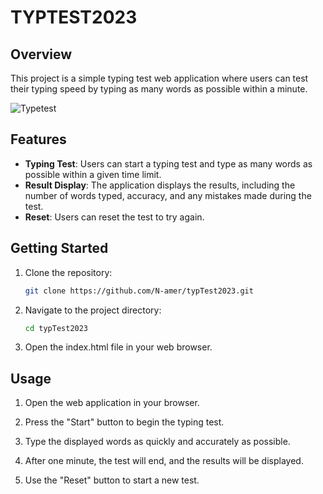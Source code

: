 # TYPTEST2023

## Overview

This project is a simple typing test web application where users can test their typing speed by typing as many words as possible within a minute.

![Typetest](https://github.com/N-amer/typTest2023/assets/35346606/afbb9a95-265f-493c-ba9a-0d0b4ae31124)


## Features

- **Typing Test**: Users can start a typing test and type as many words as possible within a given time limit.
- **Result Display**: The application displays the results, including the number of words typed, accuracy, and any mistakes made during the test.
- **Reset**: Users can reset the test to try again.

## Getting Started

1. Clone the repository:

   ```bash
   git clone https://github.com/N-amer/typTest2023.git
   ```
2. Navigate to the project directory:
   
   ```bash
   cd typTest2023
   ```
3. Open the index.html file in your web browser.

## Usage

1. Open the web application in your browser.

2. Press the "Start" button to begin the typing test.
3. Type the displayed words as quickly and accurately as possible.
4. After one minute, the test will end, and the results will be displayed.
5. Use the "Reset" button to start a new test.
